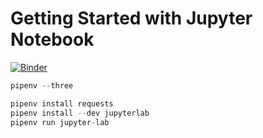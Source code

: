 # Getting Started with Jupyter Notebook

[![Binder](https://mybinder.org/badge_logo.svg)](https://mybinder.org/v2/gh/okeeffed/hello-jupyter-lab/HEAD)

```s
pipenv --three

pipenv install requests
pipenv install --dev jupyterlab
pipenv run jupyter-lab
```
